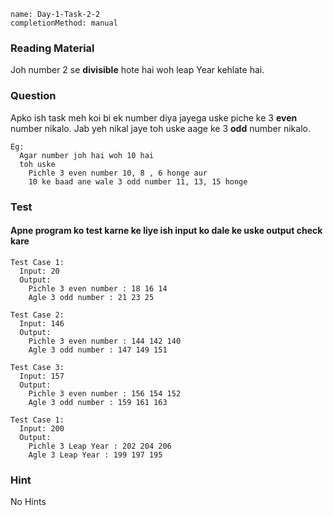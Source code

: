 ```ngMeta
name: Day-1-Task-2-2
completionMethod: manual
```

### Reading Material
Joh number 2 se **divisible** hote hai woh leap Year kehlate hai.

### Question
Apko ish task meh koi bi ek number diya jayega uske piche ke 3 **even** number nikalo.
Jab yeh nikal jaye toh uske aage ke 3 **odd** number nikalo.

```
Eg:
  Agar number joh hai woh 10 hai
  toh uske
    Pichle 3 even number 10, 8 , 6 honge aur
    10 ke baad ane wale 3 odd number 11, 13, 15 honge
```

### Test
#### Apne program ko test karne ke liye ish input ko dale ke uske output check kare


```
Test Case 1:
  Input: 20
  Output:
    Pichle 3 even number : 18 16 14
    Agle 3 odd number : 21 23 25
```

```
Test Case 2:
  Input: 146
  Output:
    Pichle 3 even number : 144 142 140
    Agle 3 odd number : 147 149 151
```

```
Test Case 3:
  Input: 157
  Output:
    Pichle 3 even number : 156 154 152
    Agle 3 odd number : 159 161 163
```

```
Test Case 1:
  Input: 200
  Output:
    Pichle 3 Leap Year : 202 204 206
    Agle 3 Leap Year : 199 197 195
```

### Hint  
No Hints
